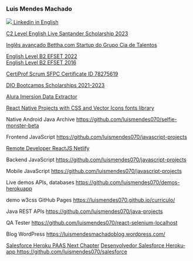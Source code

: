 ### Luis Mendes Machado
<!--
**luismendes070/luismendes070** is a ✨ _special_ ✨ repository because its `README.md` (this file) appears on your GitHub profile.

Here are some ideas to get you started:

- 🔭 I’m currently working on ...
- 🌱 I’m currently learning ...
- 👯 I’m looking to collaborate on ...
- 🤔 I’m looking for help with ...
- 💬 Ask me about ...
- 📫 How to reach me: ...
- 😄 Pronouns: ...
- ⚡ Fun fact: ...
-->


<a href="https://www.linkedin.com/in/luismendesmachado1/?locale=en_US"><img src="https://img.shields.io/badge/LinkedIn-0077B5?style=for-the-badge&logo=linkedin&logoColor=white"> Linkedin in English </a>

<a href="https://github.com/luismendes070/ingles/blob/main/Certificates.pdf">C2 Level English Live Santander Scholarship 2023</a>

<p lang="pt-BR">
 <a href="https://github.com/luismendes070/ingles">Inglês avançado Bettha.com
Startup do Grupo Cia de Talentos</a>
</p>

<a href="https://www.efset.org/cert/9SJZ1J">English Level B2 EFSET 2022</a>
<br>
<a href="https://www.efset.org/cert/gGdEkx">English Level B2 EFSET 2016</a>

<a href="https://github.com/luismendes070/luismendes070/blob/main/Certificate.pdf">CertiProf Scrum SFPC Certificate ID 78275619</a>

<a href="https://github.com/luismendes070?tab=repositories&q=dio-bootcamp&type=&language=&sort=">DIO Bootcamps Scholarships 2021-2023</a>

<a href="https://github.com/luismendes070?tab=repositories&q=alura&type=&language=&sort="> Alura Imersion Data Extractor</a>

<a href="https://github.com/luismendes070/react-native-android-projects">React Native Projects with CSS and Vector Icons fonts library</a>

Native Android Java Archive
https://github.com/luismendes070/selfie-monster-beta

Frontend JavaScript https://github.com/luismendes070/javascript-projects

<a href="https://desenvolvedor-react.netlify.app/">Remote Developer ReactJS Netlify</a>

Backend JavaScript https://github.com/luismendes070/javascript-projects

Mobile JavaScript https://github.com/luismendes070/javascript-projects

Live demos APIs, databases
https://github.com/luismendes070/demos-herokuapp

demo w3css GitHub Pages https://luismendes070.github.io/curriculo/

Java REST APIs
https://github.com/luismendes070/java-projects

QA Tester
https://github.com/luismendes070/react-selenium-localhost

Blog WordPress
https://luismendesmachadoblog.wordpress.com/

<label lang="pt-BR">
  <a href="https://blog.heroku.com/next-chapter"> Salesforce Heroku PAAS Next Chapter</a>
  <a href="https://github.com/luismendes070/salesforce">Desenvolvedor Salesforce Herokuapp https://github.com/luismendes070/salesforce</a>
  <label>

